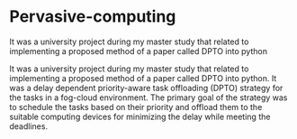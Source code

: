 # Pervasive-computing
It was a university project during my master study that related to implementing a proposed method of a paper called DPTO into python


It was a university project during my master study that related to implementing a proposed method of a paper called DPTO into python. It was a delay dependent priority-aware task offloading (DPTO) strategy for the tasks in a fog-cloud environment. The primary goal of the strategy was to schedule the tasks based on their priority and offload them to the suitable computing devices for minimizing the delay while meeting the deadlines.
